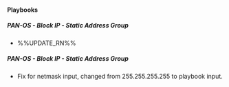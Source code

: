 
#### Playbooks

##### PAN-OS - Block IP - Static Address Group

- %%UPDATE_RN%%

##### PAN-OS - Block IP - Static Address Group

- Fix for netmask input, changed from 255.255.255.255 to playbook input. 